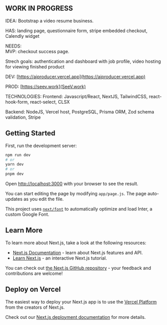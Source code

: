 ## WORK IN PROGRESS

IDEA: Bootstrap a video resume business. 

HAS:  landing page, questionnaire form, stripe embedded checkout, Calendly widget

NEEDS:  
  MVP: checkout success page. 
  
  Strech goals: authentication and dashboard with job profile, video hosting for viewing finished product

DEV: [https://aiproducer.vercel.app](https://aiproducer.vercel.app)

PROD: [https://seev.work](SeeV.work)

TECHNOLOGIES:
  Frontend: Javascript/React, NextJS, TailwindCSS, react-hook-form, react-select, CLSX
  
  Backend: NodeJS, Vercel host, PostgreSQL, Prisma ORM, Zod schema validation, Stripe

## Getting Started

First, run the development server:

```bash
npm run dev
# or
yarn dev
# or
pnpm dev
```

Open [http://localhost:3000](http://localhost:3000) with your browser to see the result.

You can start editing the page by modifying `app/page.js`. The page auto-updates as you edit the file.

This project uses [`next/font`](https://nextjs.org/docs/basic-features/font-optimization) to automatically optimize and load Inter, a custom Google Font.

## Learn More

To learn more about Next.js, take a look at the following resources:

- [Next.js Documentation](https://nextjs.org/docs) - learn about Next.js features and API.
- [Learn Next.js](https://nextjs.org/learn) - an interactive Next.js tutorial.

You can check out [the Next.js GitHub repository](https://github.com/vercel/next.js/) - your feedback and contributions are welcome!

## Deploy on Vercel

The easiest way to deploy your Next.js app is to use the [Vercel Platform](https://vercel.com/new?utm_medium=default-template&filter=next.js&utm_source=create-next-app&utm_campaign=create-next-app-readme) from the creators of Next.js.

Check out our [Next.js deployment documentation](https://nextjs.org/docs/deployment) for more details.
